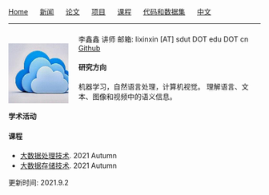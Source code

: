 [Home](index-cn.html) &nbsp;&nbsp;&nbsp;&nbsp; [新闻](news.html) &nbsp;&nbsp;&nbsp;&nbsp; [论文](publications.html) &nbsp;&nbsp;&nbsp;&nbsp; [项目](projects.html) &nbsp;&nbsp;&nbsp;&nbsp; [课程](courses.html) &nbsp;&nbsp;&nbsp;&nbsp; [代码和数据集](codevsdata.html)  &nbsp;&nbsp;&nbsp;&nbsp;  [中文](index.html)

---

<div><img src="images/1.jpg" style="margin-top:25px;margin-bottom:10px;margin-right:20px;width:120px;height:120px;" align="left" alt=""></div>

####

李鑫鑫
讲师
邮箱: lixinxin [AT] sdut DOT edu DOT cn
[Github](https:/github.com/xxli) 

#### 研究方向

机器学习，自然语言处理，计算机视觉。
理解语言、文本、图像和视频中的语义信息。

#### 学术活动

#### 课程

- [大数据处理技术](courses/2021Autumn-BigDataProcessingTechnology.html). 2021 Autumn
- [大数据存储技术](courses/2021Autumn-DataStorageTechnology.html). 2021 Autumn

更新时间: 2021.9.2
